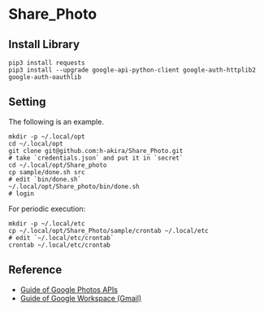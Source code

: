 # Share_Photo
## Install Library
```
pip3 install requests
pip3 install --upgrade google-api-python-client google-auth-httplib2 google-auth-oauthlib
```
## Setting
The following is an example.
```
mkdir -p ~/.local/opt
cd ~/.local/opt
git clone git@github.com:h-akira/Share_Photo.git
# take `credentials.json` and put it in `secret`
cd ~/.local/opt/Share_photo
cp sample/done.sh src
# edit `bin/done.sh`
~/.local/opt/Share_photo/bin/done.sh
# login
```
For periodic execution:
```
mkdir -p ~/.local/etc
cp ~/.local/opt/Share_Photo/sample/crontab ~/.local/etc
# edit `~/.local/etc/crontab`
crontab ~/.local/etc/crontab
```
## Reference
- [Guide of Google Photos APIs](https://developers.google.com/photos/library/guides/upload-media?hl=ja#rest_1)
- [Guide of Google Workspace (Gmail)](https://developers.google.com/gmail/api/quickstart/python?hl=ja)
